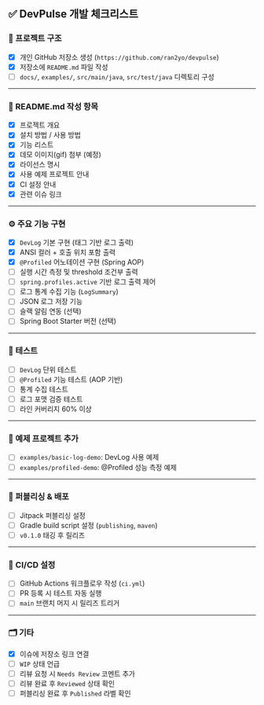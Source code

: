## ✅ DevPulse 개발 체크리스트

### 📁 프로젝트 구조

- [x] 개인 GitHub 저장소 생성 (`https://github.com/ran2yo/devpulse`)
- [x] 저장소에 `README.md` 파일 작성
- [ ] `docs/`, `examples/`, `src/main/java`, `src/test/java` 디렉토리 구성

---

### 🧾 README.md 작성 항목

- [x] 프로젝트 개요
- [x] 설치 방법 / 사용 방법
- [x] 기능 리스트
- [x] 데모 이미지(gif) 첨부 (예정)
- [x] 라이선스 명시
- [x] 사용 예제 프로젝트 안내
- [x] CI 설정 안내
- [x] 관련 이슈 링크

---

### ⚙️ 주요 기능 구현

- [x] `DevLog` 기본 구현 (태그 기반 로그 출력)
- [x] ANSI 컬러 + 호출 위치 포함 출력
- [x] `@Profiled` 어노테이션 구현 (Spring AOP)
- [ ] 실행 시간 측정 및 threshold 조건부 출력
- [ ] `spring.profiles.active` 기반 로그 출력 제어
- [ ] 로그 통계 수집 기능 (`LogSummary`)
- [ ] JSON 로그 저장 기능
- [ ] 슬랙 알림 연동 (선택)
- [ ] Spring Boot Starter 버전 (선택)

---

### 🧪 테스트

- [ ] `DevLog` 단위 테스트
- [ ] `@Profiled` 기능 테스트 (AOP 기반)
- [ ] 통계 수집 테스트
- [ ] 로그 포맷 검증 테스트
- [ ] 라인 커버리지 60% 이상

---

### 🧾 예제 프로젝트 추가

- [ ] `examples/basic-log-demo`: DevLog 사용 예제
- [ ] `examples/profiled-demo`: @Profiled 성능 측정 예제

---

### 🚀 퍼블리싱 & 배포

- [ ] Jitpack 퍼블리싱 설정
- [ ] Gradle build script 설정 (`publishing`, `maven`)
- [ ] `v0.1.0` 태깅 후 릴리즈

---

### 🔁 CI/CD 설정

- [ ] GitHub Actions 워크플로우 작성 (`ci.yml`)
- [ ] PR 등록 시 테스트 자동 실행
- [ ] `main` 브랜치 머지 시 릴리즈 트리거

---

### 🗂️ 기타

- [x] 이슈에 저장소 링크 연결
- [ ] `WIP` 상태 언급
- [ ] 리뷰 요청 시 `Needs Review` 코멘트 추가
- [ ] 리뷰 완료 후 `Reviewed` 상태 확인
- [ ] 퍼블리싱 완료 후 `Published` 라벨 확인
